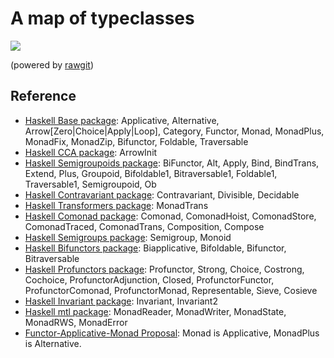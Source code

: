 # A map of typeclasses

<img src="https://rawgit.com/todesking/typeclass_map/master/typeclasses.svg">

(powered by [rawgit](https://rawgit.com))


## Reference

* [Haskell Base package](https://hackage.haskell.org/package/base-4.8.1.0): Applicative, Alternative, Arrow[Zero|Choice|Apply|Loop], Category,
    Functor, Monad, MonadPlus, MonadFix, MonadZip, Bifunctor, Foldable, Traversable
* [Haskell CCA package](https://hackage.haskell.org/package/CCA-0.1.5.3): ArrowInit
* [Haskell Semigroupoids package](https://hackage.haskell.org/package/semigroupoids): BiFunctor, Alt, Apply, Bind, BindTrans,
    Extend, Plus, Groupoid, Bifoldable1, Bitraversable1, Foldable1, Traversable1, Semigroupoid, Ob
* [Haskell Contravariant package](https://hackage.haskell.org/package/contravariant): Contravariant, Divisible, Decidable
* [Haskell Transformers package](https://hackage.haskell.org/package/transformers): MonadTrans
* [Haskell Comonad package](https://hackage.haskell.org/package/comonad): Comonad, ComonadHoist, ComonadStore, ComonadTraced,
    ComonadTrans, Composition, Compose
* [Haskell Semigroups package](https://hackage.haskell.org/package/semigroups): Semigroup, Monoid
* [Haskell Bifunctors package](https://hackage.haskell.org/package/bifunctors): Biapplicative, Bifoldable, Bifunctor, Bitraversable
* [Haskell Profunctors package](https://hackage.haskell.org/package/profunctors): Profunctor, Strong, Choice, Costrong, Cochoice,
    ProfunctorAdjunction, Closed, ProfunctorFunctor, ProfunctorComonad, ProfunctorMonad, Representable, Sieve, Cosieve
* [Haskell Invariant package](https://hackage.haskell.org/package/invariant): Invariant, Invariant2
* [Haskell mtl package](https://hackage.haskell.org/package/mtl): MonadReader, MonadWriter, MonadState, MonadRWS, MonadError
* [Functor-Applicative-Monad Proposal](https://wiki.haskell.org/Functor-Applicative-Monad_Proposal): Monad is Applicative, MonadPlus is Alternative.
